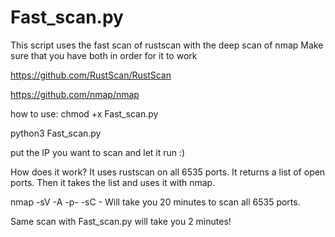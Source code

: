 # Fast_scan.py

This script uses the fast scan of rustscan with the deep scan of nmap
Make sure that you have both in order for it to work

https://github.com/RustScan/RustScan

https://github.com/nmap/nmap

how to use:
chmod +x Fast_scan.py

python3 Fast_scan.py

put the IP you want to scan and let it run :)

How does it work?
It uses rustscan on all 6535 ports.
It returns a list of open ports.
Then it takes the list and uses it with nmap.


nmap -sV -A -p- -sC <IP> - Will take you 20 minutes to scan all 6535 ports.
 
Same scan with Fast_scan.py will take you 2 minutes!
